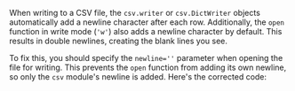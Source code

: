 When writing to a CSV file, the `csv.writer` or `csv.DictWriter` objects automatically add a newline character after each row. Additionally, the `open` function in write mode (`'w'`) also adds a newline character by default. This results in double newlines, creating the blank lines you see.

To fix this, you should specify the `newline=''` parameter when opening the file for writing. This prevents the `open` function from adding its own newline, so only the `csv` module's newline is added. Here's the corrected code:
